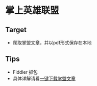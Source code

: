 ﻿# 掌上英雄联盟

## Target 
* 爬取掌盟文章，并以pdf形式保存在本地

## Tips
* Fiddler 抓包
* 具体详解请看[一键下载掌盟文章](https://mp.weixin.qq.com/s?src=11&timestamp=1563412322&ver=1735&signature=nuCbbavSqFD4XRfZlnAljBCpEFq7gAD*5hrmBN2UmeMv8rOzkWPPDiK-J5dhF6-9U5v93X*SspvRRyMa4mwXVEClni7nj7ITqNxNVl2feDKtmLpxRLs3ZV41XnTq1xyQ&new=1)

